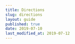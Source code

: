 ```yaml
---
title: Directions
slug: directions
layout: guide
published: true
date: 2019-07-10
last_modified_at: 2019-07-12
---
```


